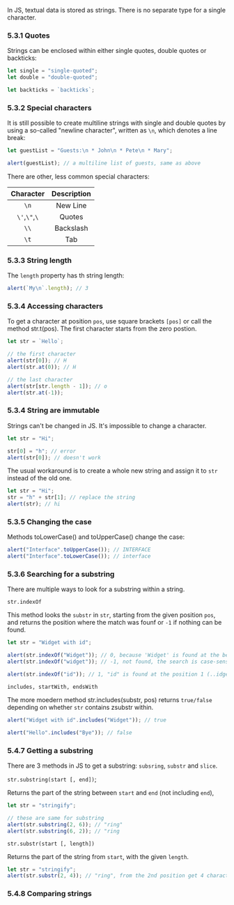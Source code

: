 In JS, textual data is stored as strings.
There is no separate type for a single character.

### 5.3.1 Quotes

Strings can be enclosed within either single quotes, double quotes or backticks:

```js
let single = "single-quoted";
let double = "double-quoted";

let backticks = `backticks`;
```

### 5.3.2 Special characters

It is still possible to create multiline strings with single and double quotes by using a so-called "newline character", written as `\n`, which denotes a line break:

```js
let guestList = "Guests:\n * John\n * Pete\n * Mary";

alert(guestList); // a multiline list of guests, same as above
```

There are other, less common special characters:

|   Character   | Description |
| :-----------: | :---------: |
|     `\n`      |  New Line   |
| `\'`,`\"`,`\` |   Quotes    |
|     `\\`      |  Backslash  |
|     `\t`      |     Tab     |

### 5.3.3 String length

The `length` property has th string length:

```js
alert(`My\n`.length); // 3
```

### 5.3.4 Accessing characters

To get a character at position `pos`, use square brackets `[pos]` or call the method str.t(pos). The first character starts from the zero postion.

```js
let str = `Hello`;

// the first character
alert(str[0]); // H
alert(str.at(0)); // H

// the last character
alert(str[str.length - 1]); // o
alert(str.at(-1));
```

### 5.3.4 String are immutable

Strings can't be changed in JS. It's impossible to change a character.

```js
let str = "Hi";

str[0] = "h"; // error
alert(str[0]); // doesn't work
```

The usual workaround is to create a whole new string and assign it to `str` instead of the old one.

```js
let str = "Hi";
str = "h" + str[1]; // replace the string
alert(str); // hi
```

### 5.3.5 Changing the case

Methods toLowerCase() and toUpperCase() change the case:

```js
alert("Interface".toUpperCase()); // INTERFACE
alert("Interface".toLowerCase()); // interface
```

### 5.3.6 Searching for a substring

There are multiple ways to look for a substring within a string.

`str.indexOf`

This method looks the `substr` in `str`, starting from the given position `pos`, and returns the position where the match was founf or `-1` if nothing can be found.

```js
let str = "Widget with id";

alert(str.indexOf("Widget")); // 0, because 'Widget' is found at the beginning
alert(str.indexOf("widget")); // -1, not found, the search is case-sensitive

alert(str.indexOf("id")); // 1, "id" is found at the position 1 (..idget with id)
```

`includes, startWith, endsWith`

The more moedern method str.includes(substr, pos) returns `true/false` depending on whether `str` contains zsubstr within.

```js
alert("Widget with id".includes("Widget")); // true

alert("Hello".includes("Bye")); // false
```

### 5.4.7 Getting a substring

There are 3 methods in JS to get a substring: `subsring`, `substr` and `slice`.

`str.substring(start [, end])`;

Returns the part of the string between `start` and `end` (not including `end`),

```js
let str = "stringify";

// these are same for substring
alert(str.substring(2, 6)); // "ring"
alert(str.substring(6, 2)); // "ring
```

`str.substr(start [, length])`

Returns the part of the string from `start`, with the given `length`.

```js
let str = "stringify";
alert(str.substr(2, 4)); // "ring", from the 2nd position get 4 characters.
```

### 5.4.8 Comparing strings
